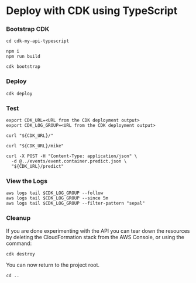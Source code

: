 # Deploy with CDK using TypeScript

### Bootstrap CDK

```shell
cd cdk-my-api-typescript

npm i
npm run build

cdk bootstrap
```

### Deploy

```shell
cdk deploy
```

### Test

```shell
export CDK_URL=<URL from the CDK deployment output>
export CDK_LOG_GROUP=<URL from the CDK deployment output>

curl "${CDK_URL}/"

curl "${CDK_URL}/mike"

curl -X POST -H "Content-Type: application/json" \
  -d @../events/event.container.predict.json \
  "${CDK_URL}/predict"
```

### View the Logs

```shell
aws logs tail $CDK_LOG_GROUP --follow
aws logs tail $CDK_LOG_GROUP --since 5m
aws logs tail $CDK_LOG_GROUP --filter-pattern "sepal"
```

### Cleanup

If you are done experimenting with the API you can tear down the resources by deleting the CloudFormation stack from the AWS Console, or using the command:

```shell
cdk destroy
```

You can now return to the project root.

```shell
cd ..
```
